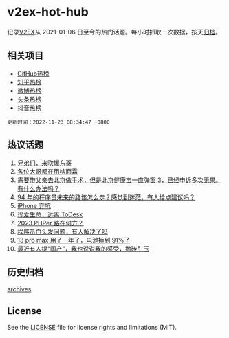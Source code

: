 # v2ex-hot-hub

 记录[V2EX](https://www.v2ex.com/)从 2021-01-06 日至今的热门话题。每小时抓取一次数据，按天[归档](archives)。
 
 ## 相关项目

- [GitHub热榜](https://github.com/snaildev/github-hot-hub)
- [知乎热榜](https://github.com/snaildev/zhihu-hot-hub)
- [微博热榜](https://github.com/snaildev/weibo-hot-hub)
- [头条热榜](https://github.com/snaildev/toutiao-hot-hub)
- [抖音热榜](https://github.com/snaildev/douyin-hot-hub)


 `更新时间：2022-11-23 08:34:47 +0800`

## 热议话题

1. [兄弟们，来吹爆东哥](https://www.v2ex.com/t/897106)
1. [各位大哥都在用啥面霜](https://www.v2ex.com/t/897009)
1. [需要带父亲去北京做手术，但是北京健康宝一直弹窗 3，已经申诉多次无果。有什么办法吗？](https://www.v2ex.com/t/896998)
1. [94 年的程序员未来的路该怎么走？感觉到迷茫，有人给点建议吗？](https://www.v2ex.com/t/897015)
1. [iPhone 弃坑](https://www.v2ex.com/t/897024)
1. [珍爱生命，远离 ToDesk](https://www.v2ex.com/t/897040)
1. [2023 PHPer 路在何方？](https://www.v2ex.com/t/897074)
1. [程序员白头发问题，有人解决了吗](https://www.v2ex.com/t/897005)
1. [13 pro max 用了一年了，电池掉到 91%了](https://www.v2ex.com/t/896984)
1. [最近有人提“国产”，我也说说我的感受，抛砖引玉](https://www.v2ex.com/t/897090)

## 历史归档

[archives](archives)

## License

See the [LICENSE](LICENSE) file for license rights and limitations (MIT).
